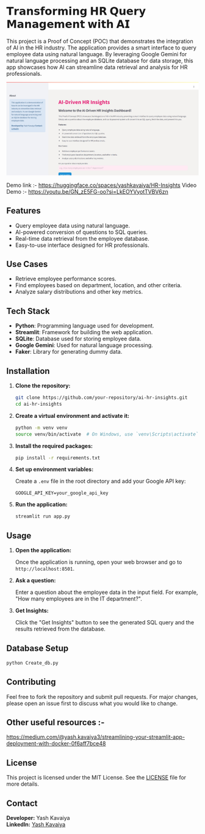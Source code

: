 
# 𝗧𝗿𝗮𝗻𝘀𝗳𝗼𝗿𝗺𝗶𝗻𝗴 𝗛𝗥 𝗤𝘂𝗲𝗿𝘆 𝗠𝗮𝗻𝗮𝗴𝗲𝗺𝗲𝗻𝘁 𝘄𝗶𝘁𝗵 𝗔𝗜

This project is a Proof of Concept (POC) that demonstrates the integration of AI in the HR industry. The application provides a smart interface to query employee data using natural language. By leveraging Google Gemini for natural language processing and an SQLite database for data storage, this app showcases how AI can streamline data retrieval and analysis for HR professionals.

![Home](./Images/Home.png)

Demo link :- https://huggingface.co/spaces/yashkavaiya/HR-Insights
Video Demo :- https://youtu.be/GN_zE5FG-oo?si=LkEOYVyotTVBV6zn

## Features

- Query employee data using natural language.
- AI-powered conversion of questions to SQL queries.
- Real-time data retrieval from the employee database.
- Easy-to-use interface designed for HR professionals.

## Use Cases

- Retrieve employee performance scores.
- Find employees based on department, location, and other criteria.
- Analyze salary distributions and other key metrics.

## Tech Stack

- **Python**: Programming language used for development.
- **Streamlit**: Framework for building the web application.
- **SQLite**: Database used for storing employee data.
- **Google Gemini**: Used for natural language processing.
- **Faker**: Library for generating dummy data.

## Installation

1. **Clone the repository:**

    ```bash
    git clone https://github.com/your-repository/ai-hr-insights.git
    cd ai-hr-insights
    ```

2. **Create a virtual environment and activate it:**

    ```bash
    python -m venv venv
    source venv/bin/activate  # On Windows, use `venv\Scripts\activate`
    ```

3. **Install the required packages:**

    ```bash
    pip install -r requirements.txt
    ```

4. **Set up environment variables:**

    Create a `.env` file in the root directory and add your Google API key:

    ```env
    GOOGLE_API_KEY=your_google_api_key
    ```

5. **Run the application:**

    ```bash
    streamlit run app.py
    ```

## Usage

1. **Open the application:**

    Once the application is running, open your web browser and go to `http://localhost:8501`.

2. **Ask a question:**

    Enter a question about the employee data in the input field. For example, "How many employees are in the IT department?".

3. **Get Insights:**

    Click the "Get Insights" button to see the generated SQL query and the results retrieved from the database.

## Database Setup

```bash
python Create_db.py
```

## Contributing

Feel free to fork the repository and submit pull requests. For major changes, please open an issue first to discuss what you would like to change.

## Other useful resources :-

https://medium.com/@yash.kavaiya3/streamlining-your-streamlit-app-deployment-with-docker-0f6aff7bce48


## License

This project is licensed under the MIT License. See the [LICENSE](LICENSE) file for more details.

## Contact

**Developer:** Yash Kavaiya  
**LinkedIn:** [Yash Kavaiya](https://www.linkedin.com/in/yashkavaiya/)
